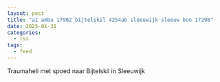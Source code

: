 ```yaml
---
layout: post
title: "a1 ambu 17902 bijtelskil 4254ab sleeuwijk sleeuw bon 17298"
date: 2025-01-31
categories: 
  - rss
tags: 
  - feed
---
```


Traumaheli met spoed naar Bijtelskil in Sleeuwijk

